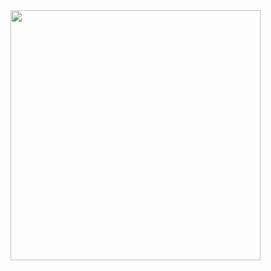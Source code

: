 




<img src="https://media.githubusercontent.com/media/SandoKabe/LFS/main/km_20220127-4_1080p.gif"  width="400" />

